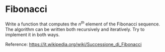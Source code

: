 # Fibonacci

Write a function that computes the $n^{th}$ element of the Fibonacci sequence.  
The algorithm can be written both recursively and iteratively. Try to implement it in both ways.

Reference: https://it.wikipedia.org/wiki/Successione_di_Fibonacci
